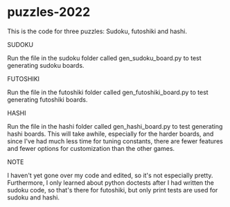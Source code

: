 # puzzles-2022

This is the code for three puzzles: Sudoku, futoshiki and hashi.

SUDOKU

Run the file in the sudoku folder called gen_sudoku_board.py to test generating sudoku boards.

FUTOSHIKI

Run the file in the futoshiki folder called gen_futoshiki_board.py to test generating futoshiki boards.

HASHI

Run the file in the hashi folder called gen_hashi_board.py to test generating hashi boards. This will take awhile, especially for the harder boards, and since I've had much less time for tuning constants, there are fewer features and fewer options for customization than the other games.

NOTE

I haven't yet gone over my code and edited, so it's not especially pretty. Furthermore, I only learned about python doctests after I had written the sudoku code, so that's there for futoshiki, but only print tests are used for sudoku and hashi.
